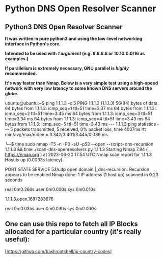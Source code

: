 # Python DNS Open Resolver Scanner

## Python3 DNS Open Resolver Scanner

**It was written in pure python3 and using the low-level networking interface in Python's core.**

**Intended to be used with _1 argument_ (e.g. 8.8.8.8 or 10.10.0.0/16 as examples.)**

**If parallelism is extremely necessary, GNU parallel is _highly_ recommended.**

**It's way faster than Nmap. Below is a very simple test using a high-speed network**
**with very low latency to some known DNS servers around the globe.**


ubuntu@ubuntu:~$ ping 1.1.1.3 -c 5
PING 1.1.1.3 (1.1.1.3) 56(84) bytes of data.
64 bytes from 1.1.1.3: icmp_seq=1 ttl=51 time=3.37 ms
64 bytes from 1.1.1.3: icmp_seq=2 ttl=51 time=3.45 ms
64 bytes from 1.1.1.3: icmp_seq=3 ttl=51 time=3.34 ms
64 bytes from 1.1.1.3: icmp_seq=4 ttl=51 time=3.43 ms
64 bytes from 1.1.1.3: icmp_seq=5 ttl=51 time=3.43 ms
--- 1.1.1.3 ping statistics ---
5 packets transmitted, 5 received, 0% packet loss, time 4007ms
rtt min/avg/max/mdev = 3.342/3.401/3.445/0.039 ms



└─$ time sudo nmap -T5 -n -P0 -sU -p53 --open --script=dns-recursion 1.1.1.3 && time ./scan-dns-openresolvers.py 1.1.1.3
Starting Nmap 7.94 ( https://nmap.org ) at 2023-06-20 17:54 UTC
Nmap scan report for 1.1.1.3
Host is up (0.0033s latency).

PORT   STATE SERVICE
53/udp open  domain
|_dns-recursion: Recursion appears to be enabled
Nmap done: 1 IP address (1 host up) scanned in 0.23 seconds

real    0m0.266s
user    0m0.000s
sys     0m0.010s

1.1.1.3,open,1687283676

real    0m0.035s
user    0m0.030s
sys     0m0.000s




## One can use this repo to fetch all IP Blocks allocated for a particular country (it's really useful):

[https://github.com/bashrootshell/ip-country-codes]
